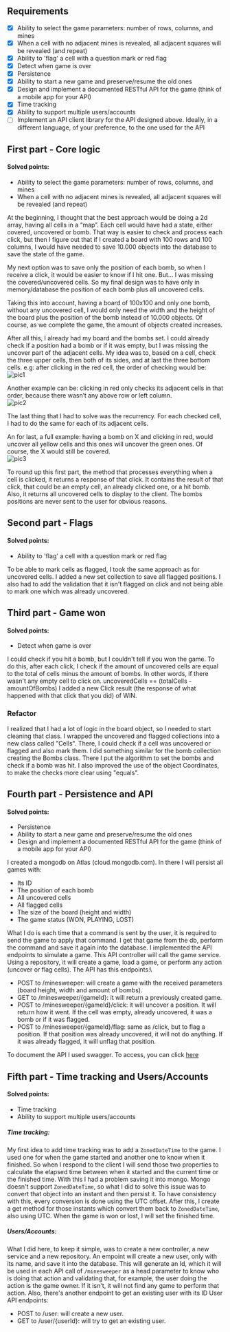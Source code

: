 ## Requirements
- [x] Ability to select the game parameters: number of rows, columns, and mines
- [x] When a cell with no adjacent mines is revealed, all adjacent squares will be revealed (and repeat)
- [x] Ability to 'flag' a cell with a question mark or red flag
- [x] Detect when game is over
- [x] Persistence
- [x] Ability to start a new game and preserve/resume the old ones
- [x] Design and implement a documented RESTful API for the game (think of a mobile app for your API)
- [x] Time tracking
- [x] Ability to support multiple users/accounts
- [ ] Implement an API client library for the API designed above. Ideally, in a different language, of your preference, 
to the one used for the API

## First part - Core logic
#### Solved points:
- Ability to select the game parameters: number of rows, columns, and mines
- When a cell with no adjacent mines is revealed, all adjacent squares will be revealed (and repeat)

At the beginning, I thought that the best approach would be doing a 2d array, having all cells in a “map”. Each cell 
would have had a state, either covered, uncovered or bomb. That way is easier to check and process each click, but then 
I figure out that if I created a board with 100 rows and 100 columns, I would have needed to save 10.000 objects into the 
database to save the state of the game.

My next option was to save only the position of each bomb, so when I receive a click, it would be easier to know if I 
hit one. But… I was missing the covered/uncovered cells.
So my final design was to have only in memory/database the position of each bomb plus all uncovered cells.

Taking this into account, having a board of 100x100 and only one bomb, without any uncovered cell, I would only need 
the width and the height of the board plus the position of the bomb instead of 10.000 objects. Of course, as we complete 
the game, the amount of objects created increases.

After all this, I already had my board and the bombs set. I could already check if a position had a bomb or if it was 
empty, but I was missing the uncover part of the adjacent cells.
My idea was to, based on a cell, check the three upper cells, then both of its sides, and at last the three bottom cells.
e.g: after clicking in the red cell, the order of checking would be:\
![pic1](docs/pic1.png)

Another example can be: clicking in red only checks its adjacent cells in that order, because there wasn’t any above 
row or left column.\
![pic2](docs/pic2.png)

The last thing that I had to solve was the recurrency. For each checked cell, I had to do the same for each of its 
adjacent cells.

An for last, a full example: having a bomb on X and clicking in red, would uncover all yellow cells and this ones will 
uncover the green ones. Of course, the X would still be covered.\
![pic3](docs/pic3.png)

To round up this first part, the method that processes everything when a cell is clicked, it returns a response of that 
click. It contains the result of that click, that could be an empty cell, an already clicked one, or a hit bomb. Also, 
it returns all uncovered cells to display to the client. The bombs positions are never sent to the user for obvious 
reasons.

## Second part - Flags
#### Solved points:
- Ability to 'flag' a cell with a question mark or red flag

To be able to mark cells as flagged, I took the same approach as for uncovered cells. I added a new set collection to
save all flagged positions. I also had to add the validation that it isn't flagged on click and not being able to mark
one which was already uncovered.

## Third part - Game won
#### Solved points:
- Detect when game is over

I could check if you hit a bomb, but I couldn't tell if you won the game. To do this, after each click, I check 
if the amount of uncovered cells are equal to the total of cells minus the amount of bombs. In other words, if there 
wasn't any empty cell to click on. uncoveredCells == (totalCells - amountOfBombs)
I added a new Click result (the response of what happened with that click that you did) of WIN.


### Refactor

I realized that I had a lot of logic in the board object, so I needed to start cleaning that class. I wrapped the uncovered
and flagged collections into a new class called "Cells". There, I could check if a cell was uncovered or flagged and 
also mark them.
I did something similar for the bomb collection creating the Bombs class. There I put the algorithm to set the bombs and
check if a bomb was hit.
I also improved the use of the object Coordinates, to make the checks more clear using "equals".


## Fourth part - Persistence and API
#### Solved points:
- Persistence
- Ability to start a new game and preserve/resume the old ones
- Design and implement a documented RESTful API for the game (think of a mobile app for your API)

I created a mongodb on Atlas (cloud.mongodb.com). In there I will persist all games with:
- Its ID
- The position of each bomb
- All uncovered cells
- All flagged cells
- The size of the board (height and width)
- The game status (WON, PLAYING, LOST)

What I do is each time that a command is sent by the user, it is required to send the game to apply that command. I get
that game from the db, perform the command and save it again into the database.
I implemented the API endpoints to simulate a game. This API controller will call the game service. Using a repository, 
it will create a game, load a game, or perform any action (uncover or flag cells).
The API has this endpoints:\
- POST to /minesweeper: will create a game with the received parameters (board height, width and amount of bombs).
- GET to /minesweeper/{gameId}: it will return a previously created game.
- POST to /minesweeper/{gameId}/click: it will uncover a position. It will return how it went. If the cell was empty, 
already uncovered, it was a bomb or if it was flagged.
- POST to /minesweeper/{gameId}/flag: same as /click, but to flag a position. If that position was already uncovered,
it will not do anything. If it was already flagged, it will unflag that position.

To document the API I used swagger. To access, you can click [here](https://pm-minesweeper.herokuapp.com/swagger-ui/)

## Fifth part - Time tracking and Users/Accounts
#### Solved points:
- Time tracking
- Ability to support multiple users/accounts

##### Time tracking:
My first idea to add time tracking was to add a `ZonedDateTime` to the game. I used one for when the game started and 
another one to know when it finished. So when I respond to the client I will send those two properties to calculate the
elapsed time between when it started and the current time or the finished time.
With this I had a problem saving it into mongo. Mongo doesn't support `ZonedDateTime`, so what I did to solve this issue
was to convert that object into an instant and then persist it. To have consistency with this, every conversion is done 
using the UTC offset. After this, I create a get method for those instants which convert them back to `ZonedDateTime`,
also using UTC.
When the game is won or lost, I will set the finished time.

##### Users/Accounts:
What I did here, to keep it simple, was to create a new controller, a new service and a new repository.
An empoint will create a new user, only with its name, and save it into the database. This will generate an Id, which
it will be used in each API call of `/minesweeper` as a head parameter to know who is doing that action and validating
that, for example, the user doing the action is the game owner. If it isn't, it will not find any game to perform that 
action.
Also, there's another endpoint to get an existing user with its ID
User API endpoints:
- POST to /user: will create a new user.
- GET to /user/{userId}: will try to get an existing user.
